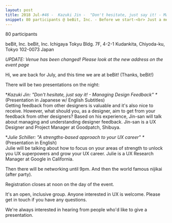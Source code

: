 ```yaml
---
layout: post
title: 2018 Jul-#46 -  Kazuki Jin -  "Don't hesitate, just say it! - Managing Designers Feedback" and Julie Schiller -  "A strengths-based approach to your UX career"
snippet: 80 participants @ beBit, Inc. - Before we start-<br> Just a message from the organisers - if you reserve a -
---
```

80 participants

beBit, Inc. beBit, Inc. Ichigaya Tokyu Bldg. 7F, 4-2-1 Kudankita, Chiyoda-ku, Tokyo 102-0073 Japan

<em>UPDATE: Venue has been changed! Please look at the new address on the event page</em> 

Hi, we are back for July, and this time we are at beBit! (Thanks, beBit!)

There will be two presentations on the night:

*<em>Kazuki Jin: "Don't hesitate, just say it! - Managing Design Feedback"  *</em> (Presentation in Japanese w/ English Subtitles)<br>
Getting feedback from other designers is valuable and it's also nice to receive. However, what should you, as a designer, aim to get from your feedback from other designers? Based on his experience, Jin-san will talk about managing and understanding designer feedback. Jin-san is a UX Designer and Project Manager at Goodpatch, Shibuya. 

*<em>Julie Schiller: "A strengths-based approach to your UX career" *</em> (Presentation in English)<br>
Julie will be talking about how to focus on your areas of strength to unlock you UX superpowers and grow your UX career. Julie is a UX Research Manager at Google in California.

Then there will be networking until 9pm. And then the world famous nijikai (after party).

Registration closes at noon on the day of the event.

It's an open, inclusive group. Anyone interested in UX is welcome. Please get in touch if you have any questions.

We're always interested in hearing from people who'd like to give a presentation.

